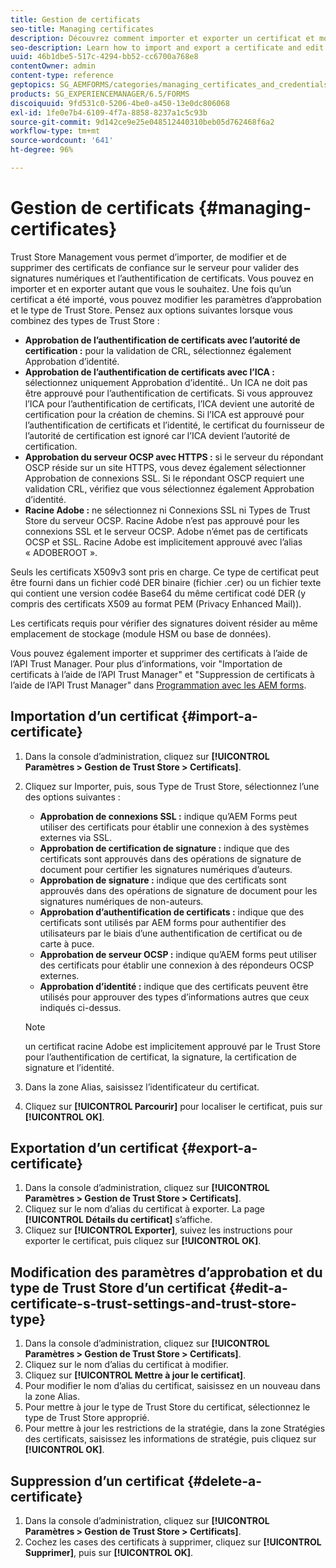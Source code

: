```yaml
---
title: Gestion de certificats
seo-title: Managing certificates
description: Découvrez comment importer et exporter un certificat et modifier ses paramètres d’approbation.
seo-description: Learn how to import and export a certificate and edit its trust settings.
uuid: 46b1dbe5-517c-4294-bb52-cc6700a768e8
contentOwner: admin
content-type: reference
geptopics: SG_AEMFORMS/categories/managing_certificates_and_credentials
products: SG_EXPERIENCEMANAGER/6.5/FORMS
discoiquuid: 9fd531c0-5206-4be0-a450-13e0dc806068
exl-id: 1fe0e7b4-6109-4f7a-8858-8237a1c5c93b
source-git-commit: 9d142ce9e25e048512440310beb05d762468f6a2
workflow-type: tm+mt
source-wordcount: '641'
ht-degree: 96%

---
```


# Gestion de certificats {#managing-certificates}

Trust Store Management vous permet d’importer, de modifier et de supprimer des certificats de confiance sur le serveur pour valider des signatures numériques et l’authentification de certificats. Vous pouvez en importer et en exporter autant que vous le souhaitez. Une fois qu’un certificat a été importé, vous pouvez modifier les paramètres d’approbation et le type de Trust Store. Pensez aux options suivantes lorsque vous combinez des types de Trust Store :

* **Approbation de l’authentification de certificats avec l’autorité de certification :** pour la validation de CRL, sélectionnez également Approbation d’identité.
* **Approbation de l’authentification de certificats avec l’ICA :** sélectionnez uniquement Approbation d’identité.. Un ICA ne doit pas être approuvé pour l’authentification de certificats. Si vous approuvez l’ICA pour l’authentification de certificats, l’ICA devient une autorité de certification pour la création de chemins. Si l’ICA est approuvé pour l’authentification de certificats et l’identité, le certificat du fournisseur de l’autorité de certification est ignoré car l’ICA devient l’autorité de certification.
* **Approbation du serveur OCSP avec HTTPS :** si le serveur du répondant OSCP réside sur un site HTTPS, vous devez également sélectionner Approbation de connexions SSL. Si le répondant OSCP requiert une validation CRL, vérifiez que vous sélectionnez également Approbation d’identité.
* **Racine Adobe :** ne sélectionnez ni Connexions SSL ni Types de Trust Store du serveur OCSP. Racine Adobe n’est pas approuvé pour les connexions SSL et le serveur OCSP. Adobe n’émet pas de certificats OCSP et SSL. Racine Adobe est implicitement approuvé avec l’alias « ADOBEROOT ».

Seuls les certificats X509v3 sont pris en charge. Ce type de certificat peut être fourni dans un fichier codé DER binaire (fichier .cer) ou un fichier texte qui contient une version codée Base64 du même certificat codé DER (y compris des certificats X509 au format PEM (Privacy Enhanced Mail)).

Les certificats requis pour vérifier des signatures doivent résider au même emplacement de stockage (module HSM ou base de données).

Vous pouvez également importer et supprimer des certificats à l’aide de l’API Trust Manager. Pour plus d’informations, voir &quot;Importation de certificats à l’aide de l’API Trust Manager&quot; et &quot;Suppression de certificats à l’aide de l’API Trust Manager&quot; dans [Programmation avec les AEM forms](https://www.adobe.com/go/learn_aemforms_programming_63_fr).

## Importation d’un certificat {#import-a-certificate}

1. Dans la console d’administration, cliquez sur **[!UICONTROL Paramètres > Gestion de Trust Store > Certificats]**.
1. Cliquez sur Importer, puis, sous Type de Trust Store, sélectionnez l’une des options suivantes :

   * **Approbation de connexions SSL :** indique qu’AEM Forms peut utiliser des certificats pour établir une connexion à des systèmes externes via SSL.
   * **Approbation de certification de signature :** indique que des certificats sont approuvés dans des opérations de signature de document pour certifier les signatures numériques d’auteurs.
   * **Approbation de signature :** indique que des certificats sont approuvés dans des opérations de signature de document pour les signatures numériques de non-auteurs.
   * **Approbation d’authentification de certificats :** indique que des certificats sont utilisés par AEM forms pour authentifier des utilisateurs par le biais d’une authentification de certificat ou de carte à puce.
   * **Approbation de serveur OCSP :** indique qu’AEM forms peut utiliser des certificats pour établir une connexion à des répondeurs OCSP externes.
   * **Approbation d’identité :** indique que des certificats peuvent être utilisés pour approuver des types d’informations autres que ceux indiqués ci-dessus.

   >[!NOTE]
   >
   >un certificat racine Adobe est implicitement approuvé par le Trust Store pour l’authentification de certificat, la signature, la certification de signature et l’identité.

1. Dans la zone Alias, saisissez l’identificateur du certificat.
1. Cliquez sur **[!UICONTROL Parcourir]** pour localiser le certificat, puis sur **[!UICONTROL OK]**.

## Exportation d’un certificat {#export-a-certificate}

1. Dans la console d’administration, cliquez sur **[!UICONTROL Paramètres > Gestion de Trust Store > Certificats]**.
1. Cliquez sur le nom d’alias du certificat à exporter. La page **[!UICONTROL Détails du certificat]** s’affiche.
1. Cliquez sur **[!UICONTROL Exporter]**, suivez les instructions pour exporter le certificat, puis cliquez sur **[!UICONTROL OK]**.

## Modification des paramètres d’approbation et du type de Trust Store d’un certificat {#edit-a-certificate-s-trust-settings-and-trust-store-type}

1. Dans la console d’administration, cliquez sur **[!UICONTROL Paramètres > Gestion de Trust Store > Certificats]**.
1. Cliquez sur le nom d’alias du certificat à modifier.
1. Cliquez sur **[!UICONTROL Mettre à jour le certificat]**.
1. Pour modifier le nom d’alias du certificat, saisissez en un nouveau dans la zone Alias.
1. Pour mettre à jour le type de Trust Store du certificat, sélectionnez le type de Trust Store approprié.
1. Pour mettre à jour les restrictions de la stratégie, dans la zone Stratégies des certificats, saisissez les informations de stratégie, puis cliquez sur **[!UICONTROL OK]**.

## Suppression d’un certificat {#delete-a-certificate}

1. Dans la console d’administration, cliquez sur **[!UICONTROL Paramètres > Gestion de Trust Store > Certificats]**.
1. Cochez les cases des certificats à supprimer, cliquez sur **[!UICONTROL Supprimer]**, puis sur **[!UICONTROL OK]**.
